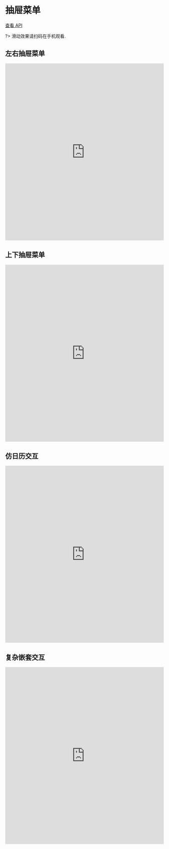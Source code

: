 # 抽屉菜单

[查看 API](http://www.easybui.com/guide/api/classes/bui.swipe.html)

?> 滑动效果请扫码在手机观看.

## 左右抽屉菜单

<iframe width="100%" height="560" src="http://www.easybui.com/demo/source.html?url=pages/ui_controls/bui.swipe&code=full,result" allowfullscreen="allowfullscreen" frameborder="0"></iframe>

## 上下抽屉菜单

<iframe width="100%" height="560" src="http://www.easybui.com/demo/source.html?url=pages/ui_controls/bui.swipe_y&code=full,result" allowfullscreen="allowfullscreen" frameborder="0"></iframe>

## 仿日历交互

<iframe width="100%" height="560" src="http://www.easybui.com/demo/source.html?url=pages/ui_controls/bui.swipe_date&code=full,result" allowfullscreen="allowfullscreen" frameborder="0"></iframe>

## 复杂嵌套交互

<iframe width="100%" height="560" src="http://www.easybui.com/demo/source.html?url=pages/ui_controls/bui.swipe_scenes&code=full,result" allowfullscreen="allowfullscreen" frameborder="0"></iframe>
